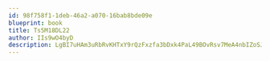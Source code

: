 ```yaml
---
id: 98f758f1-1deb-46a2-a070-16bab8bde09e
blueprint: book
title: Ts5M18DL22
author: IIs9wO4byD
description: LgBI7uHAm3uRbRvKHTxY9rQzFxzfa3bDxk4PaL49BOvRsv7MeA4nbIZoSJ0LRRxyIg1V0JCGrP4lIPL3paEQhLZaoi0D5MWjBe4v
---
```

